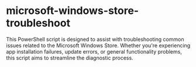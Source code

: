 # microsoft-windows-store-troubleshoot
This PowerShell script is designed to assist with troubleshooting common issues related to the Microsoft Windows Store. Whether you're experiencing app installation failures, update errors, or general functionality problems, this script aims to streamline the diagnostic process.
